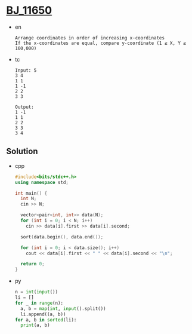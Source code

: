 # [BJ_11650](https://acmicpc.net/problem/11650)

* en

  ```en
  Arrange coordinates in order of increasing x-coordinates
  If the x-coordinates are equal, compare y-coordinate (1 ≤ X, Y ≤ 100,000)
  ```

* tc

  ```tc
  Input: 5
  3 4
  1 1
  1 -1
  2 2
  3 3

  Output:
  1 -1
  1 1
  2 2
  3 3
  3 4
  ```

## Solution

* cpp

  ```cpp
  #include<bits/stdc++.h>
  using namespace std;

  int main() {
    int N;
    cin >> N;

    vector<pair<int, int>> data(N);
    for (int i = 0; i < N; i++)
      cin >> data[i].first >> data[i].second;

    sort(data.begin(), data.end());

    for (int i = 0; i < data.size(); i++)
      cout << data[i].first << " " << data[i].second << "\n";

    return 0;
  }
  ```

* py

  ```py
  n = int(input())
  li = []
  for _ in range(n):
    a, b = map(int, input().split())
    li.append((a, b))
  for a, b in sorted(li):
    print(a, b)
  ```

